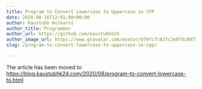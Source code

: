 ```yaml
---
title: Program to Convert Lowercase to Uppercase in CPP
date: 2020-08-16T12:01:00+00:00
author: Kaustubh Kulkarni
author_title: Programmer
author_url: https://github.com/kaustubhk24
author_image_url: https://www.gravatar.com/avatar/b76fcfc82fc2e8fdc8075636f1735f61?s=200
slug: /program-to-convert-lowercase-to-uppercase-in-cpp/

---
```

The article has been moved to https://blog.kaustubhk24.com/2020/08/program-to-convert-lowercase-to.html